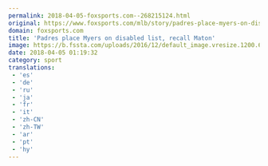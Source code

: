 ```yaml
---
permalink: 2018-04-05-foxsports.com--268215124.html
original: https://www.foxsports.com/mlb/story/padres-place-myers-on-disabled-list-recall-maton-040418
domain: foxsports.com
title: 'Padres place Myers on disabled list, recall Maton'
image: https://b.fssta.com/uploads/2016/12/default_image.vresize.1200.630.high.0.png
date: 2018-04-05 01:19:32
category: sport
translations: 
 - 'es'
 - 'de'
 - 'ru'
 - 'ja'
 - 'fr'
 - 'it'
 - 'zh-CN'
 - 'zh-TW'
 - 'ar'
 - 'pt'
 - 'hy'
---
```


